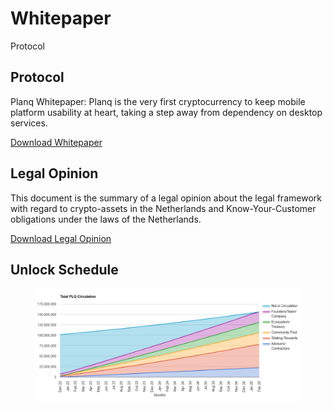 # Whitepaper

Protocol

## Protocol

Planq Whitepaper: Planq is the very first cryptocurrency to keep mobile platform usability at heart, taking a step away from dependency on desktop services.

[Download Whitepaper](https://static.planq.network/whitepaper.pdf)



## Legal Opinion

This document is the summary of a legal opinion about the legal framework with regard to crypto-assets in the Netherlands and Know-Your-Customer obligations under the laws of the Netherlands.

[Download Legal Opinion](https://static.planq.network/legal\_opinion.pdf)



## Unlock Schedule

<figure><img src="../.gitbook/assets/schedule.png" alt=""><figcaption></figcaption></figure>
